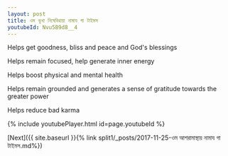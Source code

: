 ```yaml
---
layout: post
title: ওম ভুখা নিষেবিথায়া নামায গা টাইমস
youtubeId: Nvu5B9d8__4
---
```

 
 
Helps get goodness, bliss and peace and God's blessings
 
Helps remain focused, help generate inner energy 
 
Helps boost physical and mental health 
 
Helps remain grounded and generates a sense of gratitude towards the greater power 
 
Helps reduce bad karma
 
 
 
 


{% include youtubePlayer.html id=page.youtubeId %}
 
[Next]({{ site.baseurl }}{% link  split1/_posts/2017-11-25-ওম আশরামাস্থায় নামায গা টাইমস.md%})
 
